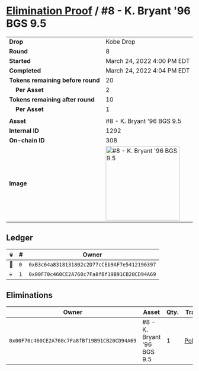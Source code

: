 # [Elimination Proof](./readme.md) / #8 - K. Bryant &#039;96 BGS 9.5

|||
|---|---|
| **Drop** | Kobe Drop |
| **Round** | 8 |
| **Started** | March 24, 2022 4:00 PM EDT |
| **Completed** | March 24, 2022 4:04 PM EDT |
| **Tokens remaining before round** | 20 |
| **&nbsp;&nbsp;&nbsp;&nbsp;Per Asset** | 2 |
| **Tokens remaining after round** | 10 |
| **&nbsp;&nbsp;&nbsp;&nbsp;Per Asset** | 1 |
| | |
| **Asset** | #8 - K. Bryant &#039;96 BGS 9.5 |
| **Internal ID** | 1292 |
| **On-chain ID** | 308 |
| **Image** | <img src="https://tcdn.blokpax.com/95d5aeda-853c-4034-bb07-cea2c1d88325/da9e037b17050737fbe533216619bc59531c997a57be43f2921dc6e2d23b444e.jpg" height="200" alt="#8 - K. Bryant &#039;96 BGS 9.5" /> |

## Ledger

| 💀 | # | Owner |
| --- | --- | --- |
| 👑 | `0` | `0xB3c64a8318131802c2D77cCEb9AF7e5412196397` |
| 💀 | `1` | `0x00F70c460CE2A760c7Fa8fBf19B91CB20CD94A69` |


## Eliminations

| Owner | Asset | Qty. | Transaction |
| --- | --- | --- | --- |
| `0x00F70c460CE2A760c7Fa8fBf19B91CB20CD94A69` | #8 - K. Bryant '96 BGS 9.5 | 1 | [Polygonscan](https://polygonscan.com/tx/0x6c73a5cbab860d3d67171352ca8c5fab8fee0fbae7e23e51452b94ed67992ed9) |
